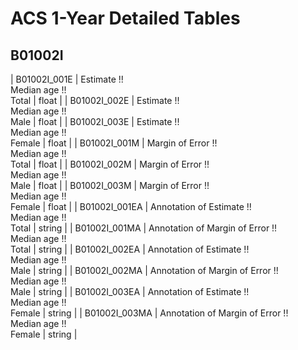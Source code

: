 # ACS 1-Year Detailed Tables

## B01002I

| B01002I_001E | Estimate !!<br>Median age !!<br>Total | float |
| B01002I_002E | Estimate !!<br>Median age !!<br>Male | float |
| B01002I_003E | Estimate !!<br>Median age !!<br>Female | float |
| B01002I_001M | Margin of Error !!<br>Median age !!<br>Total | float |
| B01002I_002M | Margin of Error !!<br>Median age !!<br>Male | float |
| B01002I_003M | Margin of Error !!<br>Median age !!<br>Female | float |
| B01002I_001EA | Annotation of Estimate !!<br>Median age !!<br>Total | string |
| B01002I_001MA | Annotation of Margin of Error !!<br>Median age !!<br>Total | string |
| B01002I_002EA | Annotation of Estimate !!<br>Median age !!<br>Male | string |
| B01002I_002MA | Annotation of Margin of Error !!<br>Median age !!<br>Male | string |
| B01002I_003EA | Annotation of Estimate !!<br>Median age !!<br>Female | string |
| B01002I_003MA | Annotation of Margin of Error !!<br>Median age !!<br>Female | string |

